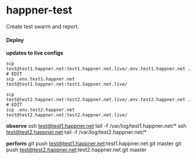 # happner-test

Create test swarm and report.

#### Deploy


__updates to live configs__
```
scp test@test1.happner.net:test1.happner.net.live/.env.test1.happner.net .
# EDIT
scp .env.test1.happner.net test@test1.happner.net:test1.happner.net.live/
```
```
scp test@test2.happner.net:test2.happner.net.live/.env.test2.happner.net .
# EDIT
scp .env.test2.happner.net test@test2.happner.net:test2.happner.net.live/
```



__observe__
ssh test@test1.happner.net tail -f /var/log/test1.happner.net/*
ssh test@test2.happner.net tail -f /var/log/test2.happner.net/*

__perform__
git push test@test1.happner.net:test1.happner.net.git master
git push test@test2.happner.net:test2.happner.net.git master

